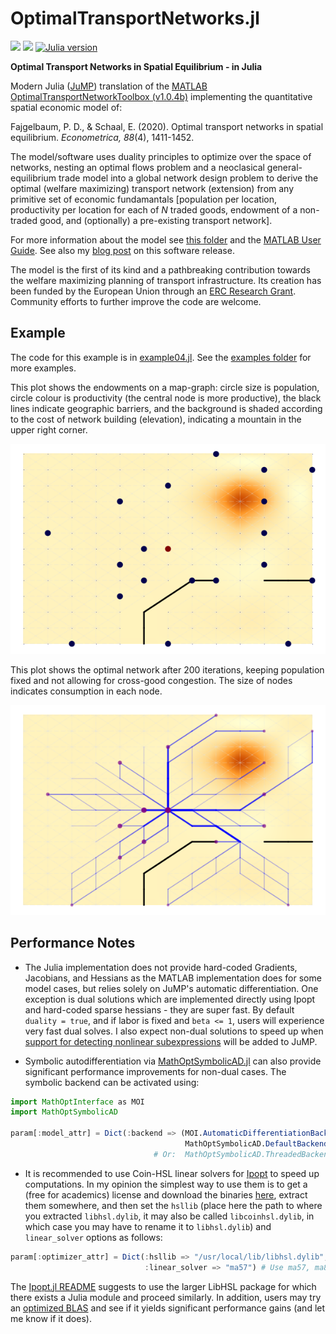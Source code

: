 # OptimalTransportNetworks.jl

[![](https://img.shields.io/badge/docs-stable-blue.svg)](https://optimaltransportnetworks.github.io/OptimalTransportNetworks.jl/stable)
[![](https://img.shields.io/badge/docs-dev-blue.svg)](https://optimaltransportnetworks.github.io/OptimalTransportNetworks.jl/dev)
[![Julia version](https://juliahub.com/docs/General/OptimalTransportNetworks/stable/version.svg)](https://juliahub.com/ui/Packages/General/OptimalTransportNetworks)

**Optimal Transport Networks in Spatial Equilibrium - in Julia**


Modern Julia ([JuMP](https://github.com/jump-dev/JuMP.jl)) translation of the [MATLAB OptimalTransportNetworkToolbox (v1.0.4b)](https://github.com/SebKrantz/OptimalTransportNetworkToolbox) implementing the quantitative spatial economic model of:

Fajgelbaum, P. D., & Schaal, E. (2020). Optimal transport networks in spatial equilibrium. *Econometrica, 88*(4), 1411-1452.

The model/software uses duality principles to optimize over the space of networks, nesting an optimal flows problem and a neoclasical general-equilibrium trade model into a global network design problem to derive the optimal (welfare maximizing) transport network (extension) from any primitive set of economic fundamantals [population per location, productivity per location for each of *N* traded goods, endowment of a non-traded good, and (optionally) a pre-existing transport network]. 

For more information about the model see [this folder](https://github.com/SebKrantz/OptimalTransportNetworkToolbox/tree/main/docs/paper_materials) and the [MATLAB User Guide](https://raw.githubusercontent.com/SebKrantz/OptimalTransportNetworkToolbox/main/docs/User%20Guide.pdf). See also my [blog post](https://sebkrantz.github.io/Rblog/2024/09/22/introducing-optimaltransportnetworks-jl-optimal-transport-networks-in-spatial-equilibrium/) on this software release. 

The model is the first of its kind and a pathbreaking contribution towards the welfare maximizing planning of transport infrastructure. Its creation has been funded by the European Union through an [ERC Research Grant](https://cordis.europa.eu/project/id/804095). Community efforts to further improve the code are welcome. 

## Example

The code for this example is in [example04.jl](https://github.com/SebKrantz/OptimalTransportNetworks.jl/blob/main/examples/example04.jl). See the [examples folder](https://github.com/SebKrantz/OptimalTransportNetworks.jl/blob/main/examples) for more examples.

This plot shows the endowments on a map-graph: circle size is population, circle colour is productivity (the central node is more productive), the black lines indicate geographic barriers, and the background is shaded according to the cost of network building (elevation), indicating a mountain in the upper right corner. 

![](misc/figures/example04_setup.png)

This plot shows the optimal network after 200 iterations, keeping population fixed and not allowing for cross-good congestion. The size of nodes indicates consumption in each node. 

![](misc/figures/example04_solution.png)

## Performance Notes

* The Julia implementation does not provide hard-coded Gradients, Jacobians, and Hessians as the MATLAB implementation does for some model cases, but relies solely on JuMP's automatic differentiation. One exception is dual solutions which are implemented directly using Ipopt and hard-coded sparse hessians - they are super fast. By default `duality = true`, and if labor is fixed and `beta <= 1`, users will experience very fast dual solves. I also expect non-dual solutions to speed up when [support for detecting nonlinear subexpressions](https://github.com/jump-dev/JuMP.jl/issues/3738) will be added to JuMP.  

* Symbolic autodifferentiation via [MathOptSymbolicAD.jl](https://github.com/lanl-ansi/MathOptSymbolicAD.jl) can also provide significant performance improvements for non-dual cases. The symbolic backend can be activated using:

```julia
import MathOptInterface as MOI
import MathOptSymbolicAD

param[:model_attr] = Dict(:backend => (MOI.AutomaticDifferentiationBackend(), 
                                       MathOptSymbolicAD.DefaultBackend())) 
                                # Or:  MathOptSymbolicAD.ThreadedBackend()
```

* It is recommended to use Coin-HSL linear solvers for [Ipopt](https://github.com/jump-dev/Ipopt.jl) to speed up computations. In my opinion the simplest way to use them is to get a (free for academics) license and download the binaries [here](https://licences.stfc.ac.uk/product/coin-hsl), extract them somewhere, and then set the `hsllib` (place here the path to where you extracted `libhsl.dylib`, it may also be called `libcoinhsl.dylib`, in which case you may have to rename it to `libhsl.dylib`) and `linear_solver` options as follows:

```julia
param[:optimizer_attr] = Dict(:hsllib => "/usr/local/lib/libhsl.dylib", # Adjust path
                              :linear_solver => "ma57") # Use ma57, ma86 or ma97
```

The [Ipopt.jl README](https://github.com/jump-dev/Ipopt.jl?tab=readme-ov-file#linear-solvers) suggests to use the larger LibHSL package for which there exists a Julia module and proceed similarly. In addition, users may try an [optimized BLAS](https://github.com/jump-dev/Ipopt.jl?tab=readme-ov-file#blas-and-lapack) and see if it yields significant performance gains (and let me know if it does). 